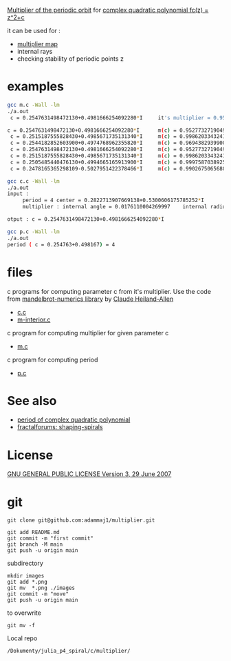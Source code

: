 

[Multiplier of the periodic orbit](https://en.wikipedia.org/wiki/Periodic_points_of_complex_quadratic_mappings#Stability_of_periodic_points_(orbit)_-_multiplier) for [complex quadratic polynomial fc(z) = z^2+c](https://en.wikipedia.org/wiki/Complex_quadratic_polynomial)

it can be used for : 
* [multiplier map](https://commons.wikimedia.org/wiki/File:Mandelbrot_set_-_multiplier_map.png)
* internal rays
* checking stability of periodic points z


# examples

```bash
gcc m.c -Wall -lm
./a.out
 c = 0.2547631498472130+0.4981666254092280*I 	 it's multiplier = 0.9527732719049150+0.1058597981813492*I 	 internal radius r = 0.9586361168490332 	 internal angle = 0.0176110004269997  period = 4
```

```bash
c = 0.2547631498472130+0.4981666254092280*I 	 m(c) = 0.9527732719049150+0.1058597981813492*I 	 r(m) = 0.9586361168490332 	 t(m) = 0.0176110004269997 	period = 4
 c = 0.2515187555828430+0.4985671735131340*I 	 m(c) = 0.9986203343241699+0.0473040657755354*I 	 r(m) = 0.9997400896055999 	 t(m) = 0.0075334459994411 	period = 4
 c = 0.2544182852603900+0.4974768962355820*I 	 m(c) = 0.9694382939900951+0.1114651614377388*I 	 r(m) = 0.9758253368655516 	 t(m) = 0.0182194879105317 	period = 4
 c = 0.2547631498472130+0.4981666254092280*I 	 m(c) = 0.9527732719049150+0.1058597981813492*I 	 r(m) = 0.9586361168490332 	 t(m) = 0.0176110004269997 	period = 4
 c = 0.2515187555828430+0.4985671735131340*I 	 m(c) = 0.9986203343241699+0.0473040657755354*I 	 r(m) = 0.9997400896055999 	 t(m) = 0.0075334459994411 	period = 4
 c = 0.2505485440476130+0.4994665165913900*I 	 m(c) = 0.9997587038925655+0.0173230328504826*I 	 r(m) = 0.9999087725768193 	 t(m) = 0.0027574357975608 	period = 4
 c = 0.2478165365298109-0.5027951422378466*I 	 m(c) = 0.9902675065680364+0.0794363627215888*I 	 r(m) = 0.9934484738963123 	 t(m) = 0.0127396650751574 	period = 4
```


```bash
gcc c.c -Wall -lm
./a.out
input : 
	 period = 4 center = 0.2822713907669138+0.5300606175785252*I
	 multiplier : internal angle = 0.0176110004269997 	 internal radius = 0.9586361168490332

otput : c = 0.2547631498472130+0.4981666254092280*I
```


```bash
gcc p.c -Wall -lm
./a.out
period ( c = 0.254763+0.498167) = 4 
```




# files

c programs for computing parameter c from it's multiplier. Use the code from [mandelbrot-numerics library](https://code.mathr.co.uk/mandelbrot-numerics) by [Claude Heiland-Allen](https://mathr.co.uk/)
* [c.c](./src/c.c) 
* [m-interior.c](./src/m-interior.c) 

c program for computing multiplier for given parameter c
* [m.c](./src/m.c) 

c program for computing period
* [p.c](./src/p.c)


# See also
* [period of complex quadratic polynomial](https://github.com/adammaj1/period_complex_quadratic_polynomial) 
* [fractalforums: shaping-spirals](https://fractalforums.org/fractal-mathematics-and-new-theories/28/shaping-spirals/4601/new#new)


# License
[GNU GENERAL PUBLIC LICENSE Version 3, 29 June 2007](./src/LICENSE.txt)

# git 


```git
git clone git@github.com:adammaj1/multiplier.git
```



```git
git add README.md
git commit -m "first commit"
git branch -M main
git push -u origin main
```




subdirectory

```git
mkdir images
git add *.png
git mv  *.png ./images
git commit -m "move"
git push -u origin main
```


to overwrite

```git
git mv -f 
```

Local repo 
```
/Dokumenty/julia_p4_spiral/c/multiplier/
```



